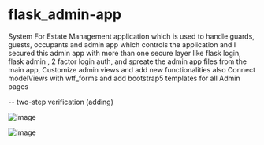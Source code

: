 # flask_admin-app

System For Estate Management application which is used to handle guards, guests, occupants and admin app which controls the application and I secured this admin app with more than one secure layer like flask login, flask admin , 2 factor login auth, and spreate the admin app files from the main app, 
Customize admin views and add new functionalities also Connect modelViews with wtf_forms and add bootstrap5 templates for all Admin pages

-- two-step verification (adding)

![image](https://user-images.githubusercontent.com/55125302/141695468-b7c154ff-84a2-4660-9e2d-f42fc63ed55a.png)


![image](https://user-images.githubusercontent.com/55125302/141704079-e7da05f1-7bc5-4dd2-aacb-52ad4448c3e3.png)
